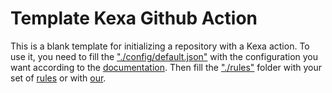 # Template Kexa Github Action

This is a blank template for initializing a repository with a Kexa action.
To use it, you need to fill the ["./config/default.json"](./confing/default.json) with the configuration you want according to the [documentation](https://github.com/4urcloud/Kexa/blob/main/documentation/Documentation-Kexa.md#global-configuration).
Then fill the ["./rules"](./rules) folder with your set of [rules](https://github.com/4urcloud/Kexa/blob/main/documentation/Documentation-Kexa.md#rules-editing) or with [our](https://github.com/4urcloud/Kexa/tree/main/Kexa/rules).
